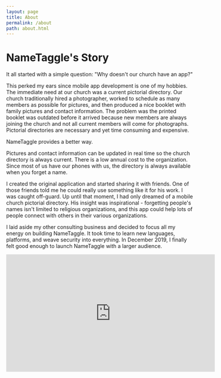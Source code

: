 ```yaml
---
layout: page
title: About
permalink: /about
path: about.html
---
```


<h1 class= "perm-marker">NameTaggle's Story</h1>
<p>It all started with a simple question: "Why doesn't our church have an app?"</p>

<p>This perked my ears since mobile app development is one of my hobbies. The immediate need at our church was a current pictorial directory. Our church traditionally hired a photographer, worked to schedule as many members as possible for pictures, and then produced a nice booklet with family pictures and contact information. The problem was the printed booklet was outdated before it arrived because new members are always joining the church and not all current members will come for photographs. Pictorial directories are necessary and yet time consuming and expensive.</p>

<p>NameTaggle provides a better way.</p>

<p>Pictures and contact information can be updated in real time so the church directory is always current. There is a low annual cost to the organization. Since most of us have our phones with us, the directory is always available when you forget a name.</p>

<p>I created the original application and started sharing it with friends. One of those friends told me he could really use something like it for his work.  I was caught off-guard. Up until that moment, I had only dreamed of a mobile church pictorial directory. His insight was inspirational - forgetting people's names isn't limited to religious organizations, and this app could help lots of people connect with others in their various organizations.</p>

<p>I laid aside my other consulting business and decided to focus all my energy on building NameTaggle. It took time to learn new languages, platforms, and weave security into everything. In December 2019, I finally felt good enough to launch NameTaggle with a larger audience.</p>

<iframe src="https://youtu.be/W5mO1ZYzsP0"
   width="560" height="315" frameborder="0" allowfullscreen></iframe>
